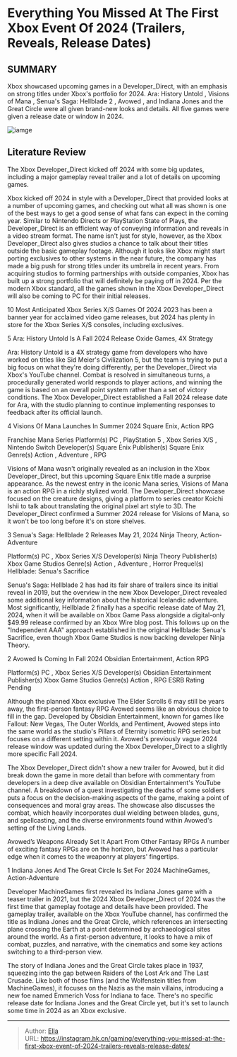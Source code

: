 # Everything You Missed At The First Xbox Event Of 2024 (Trailers, Reveals, Release Dates)


## SUMMARY 


 Xbox showcased upcoming games in a Developer_Direct, with an emphasis on strong titles under Xbox&#39;s portfolio for 2024. 
Ara: History Untold
, 
Visions of Mana
, 
Senua&#39;s Saga: Hellblade 2
, 
Avowed
, and 
Indiana Jones and the Great Circle
 were all given brand-new looks and details. 
 All five games were given a release date or window in 2024. 

![iamge](https://static1.srcdn.com/wordpress/wp-content/uploads/2024/01/senua-indy-avowed.jpg)

## Literature Review

The Xbox Developer_Direct kicked off 2024 with some big updates, including a major gameplay reveal trailer and a lot of details on upcoming games.




Xbox kicked off 2024 in style with a Developer_Direct that provided looks at a number of upcoming games, and checking out what all was shown is one of the best ways to get a good sense of what fans can expect in the coming year. Similar to Nintendo Directs or PlayStation State of Plays, the Developer_Direct is an efficient way of conveying information and reveals in a video stream format. The name isn&#39;t just for style, however, as the Xbox Developer_Direct also gives studios a chance to talk about their titles outside the basic gameplay footage.
Although it looks like Xbox might start porting exclusives to other systems in the near future, the company has made a big push for strong titles under its umbrella in recent years. From acquiring studios to forming partnerships with outside companies, Xbox has built up a strong portfolio that will definitely be paying off in 2024. Per the modern Xbox standard, all the games shown in the Xbox Developer_Direct will also be coming to PC for their initial releases.
            
 
 10 Most Anticipated Xbox Series X/S Games Of 2024 
2023 has been a banner year for acclaimed video game releases, but 2024 has plenty in store for the Xbox Series X/S consoles, including exclusives.












 








 5  Ara: History Untold Is A Fall 2024 Release 
Oxide Games, 4X Strategy
        

Ara: History Untold is a 4X strategy game from developers who have worked on titles like Sid Meier&#39;s Civilization 5, but the team is trying to put a big focus on what they&#39;re doing differently, per the Developer_Direct via Xbox&#39;s YouTube channel. Combat is resolved in simultaneous turns, a procedurally generated world responds to player actions, and winning the game is based on an overall point system rather than a set of victory conditions. The Xbox Developer_Direct established a Fall 2024 release date for Ara, with the studio planning to continue implementing responses to feedback after its official launch.







 4  Visions Of Mana Launches In Summer 2024 
Square Enix, Action RPG
        

   


  Franchise    Mana Series     Platform(s)    PC , PlayStation 5 , Xbox Series X/S , Nintendo Switch     Developer(s)    Square Enix     Publisher(s)    Square Enix     Genre(s)    Action , Adventure , RPG    


Visions of Mana wasn&#39;t originally revealed as an inclusion in the Xbox Developer_Direct, but this upcoming Square Enix title made a surprise appearance. As the newest entry in the iconic Mana series, Visions of Mana is an action RPG in a richly stylized world. The Developer_Direct showcase focused on the creature designs, giving a platform to series creator Koichi Ishii to talk about translating the original pixel art style to 3D. The Developer_Direct confirmed a Summer 2024 release for Visions of Mana, so it won&#39;t be too long before it&#39;s on store shelves.







 3  Senua&#39;s Saga: Hellblade 2 Releases May 21, 2024 
Ninja Theory, Action-Adventure
        

   


  Platform(s)    PC , Xbox Series X/S     Developer(s)    Ninja Theory     Publisher(s)    Xbox Game Studios     Genre(s)    Action , Adventure , Horror     Prequel(s)    Hellblade: Senua&#39;s Sacrifice    


Senua&#39;s Saga: Hellblade 2 has had its fair share of trailers since its initial reveal in 2019, but the overview in the new Xbox Developer_Direct revealed some additional key information about the historical Icelandic adventure. Most significantly, Hellblade 2 finally has a specific release date of May 21, 2024, when it will be available on Xbox Game Pass alongside a digital-only $49.99 release confirmed by an Xbox Wire blog post. This follows up on the &#34;Independent AAA&#34; approach established in the original Hellblade: Senua&#39;s Sacrifice, even though Xbox Game Studios is now backing developer Ninja Theory.







 2  Avowed Is Coming In Fall 2024 
Obsidian Entertainment, Action RPG


 







   


  Platform(s)    PC , Xbox Series X/S     Developer(s)    Obsidian Entertainment     Publisher(s)    Xbox Game Studios     Genre(s)    Action , RPG     ESRB    Rating Pending    


Although the planned Xbox exclusive The Elder Scrolls 6 may still be years away, the first-person fantasy RPG Avowed seems like an obvious choice to fill in the gap. Developed by Obsidian Entertainment, known for games like Fallout: New Vegas, The Outer Worlds, and Pentiment, Avowed steps into the same world as the studio&#39;s Pillars of Eternity isometric RPG series but focuses on a different setting within it. Avowed&#39;s previously vague 2024 release window was updated during the Xbox Developer_Direct to a slightly more specific Fall 2024.


The Xbox Developer_Direct didn&#39;t show a new trailer for Avowed, but it did break down the game in more detail than before with commentary from developers in a deep dive available on Obsidian Entertainment&#39;s YouTube channel. A breakdown of a quest investigating the deaths of some soldiers puts a focus on the decision-making aspects of the game, making a point of consequences and moral gray areas. The showcase also discusses the combat, which heavily incorporates dual wielding between blades, guns, and spellcasting, and the diverse environments found within Avowed&#39;s setting of the Living Lands.
            
 
 Avowed’s Weapons Already Set It Apart From Other Fantasy RPGs 
A number of exciting fantasy RPGs are on the horizon, but Avowed has a particular edge when it comes to the weaponry at players&#39; fingertips.








 1  Indiana Jones And The Great Circle Is Set For 2024 
MachineGames, Action-Adventure
        

Developer MachineGames first revealed its Indiana Jones game with a teaser trailer in 2021, but the 2024 Xbox Developer_Direct of 2024 was the first time that gameplay footage and details have been provided. The gameplay trailer, available on the Xbox YouTube channel, has confirmed the title as Indiana Jones and the Great Circle, which references an intersecting plane crossing the Earth at a point determined by archaeological sites around the world. As a first-person adventure, it looks to have a mix of combat, puzzles, and narrative, with the cinematics and some key actions switching to a third-person view.


The story of Indiana Jones and the Great Circle takes place in 1937, squeezing into the gap between Raiders of the Lost Ark and The Last Crusade. Like both of those films (and the Wolfenstein titles from MachineGames), it focuses on the Nazis as the main villains, introducing a new foe named Emmerich Voss for Indiana to face. There&#39;s no specific release date for Indiana Jones and the Great Circle yet, but it&#39;s set to launch some time in 2024 as an Xbox exclusive.


---

> Author: [Ella](https://instagram.hk.cn/)  
> URL: https://instagram.hk.cn/gaming/everything-you-missed-at-the-first-xbox-event-of-2024-trailers-reveals-release-dates/  

